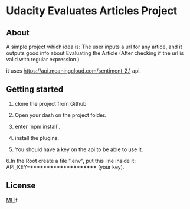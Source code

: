 # Udacity Evaluates Articles Project


## About
A simple project which idea is:
	The user inputs a url for any artice,
	and it outputs good info about  Evaluating the Article
	(After checking if the url is valid with regular expression.)

it uses https://api.meaningcloud.com/sentiment-2.1 api.



## Getting started
1. clone the project from Github

2. Open your dash on the project folder.

3. enter 'npm install`.

4. install the plugins.

5. You should have a key on the api to be able to use it.

6.In the Root create a file ".env", put this line inside it:
	API_KEY=******************** (your key).
	


## License
[MIT](https://choosealicense.com/licenses/mit/)f